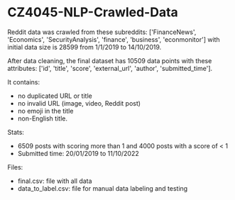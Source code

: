 # CZ4045-NLP-Crawled-Data

Reddit data was crawled from these subreddits: ['FinanceNews', 'Economics', 'SecurityAnalysis', 'finance', 'business', 'econmonitor'] with initial data size is 28599 from 1/1/2019 to 14/10/2019.

After data cleaning, the final dataset has 10509 data points with these attributes: ['id', 'title', 'score', 'external_url', 'author', 'submitted_time'].

It contains:

- no duplicated URL or title
- no invalid URL (image, video, Reddit post)
- no emoji in the title
- non-English title.

Stats:

- 6509 posts with scoring more than 1 and 4000 posts with a score of < 1
- Submitted time: 20/01/2019 to 11/10/2022

Files:

- final.csv: file with all data
- data_to_label.csv: file for manual data labeling and testing
